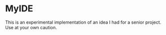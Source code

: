 # MyIDE

This is an experimental implementation of an idea I had for a senior project. Use at your own caution.
